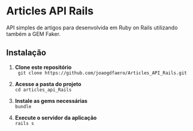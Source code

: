 # Articles API Rails
API simples de artigos para desenvolvida em Ruby on Rails utilizando também a GEM Faker.

## Instalação
1. **Clone este repositório**  
` git clone https://github.com/joaogdfaero/Articles_API_Rails.git`

2. **Acesse a pasta do projeto**  
` cd articles_api_Rails `

3. **Instale as gems necessárias**  
` bundle `

4. **Execute o servidor da aplicação**  
` rails s `
